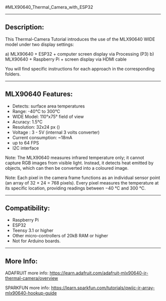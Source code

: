 #MLX90640_Thermal_Camera_with_ESP32

-----------------------------
Description:
-----------------------
This Thermal-Camera Tutorial introduces the use of the MLX90640 WIDE model under two display settings:

a) MLX90640 + ESP32 + computer screen display via Processing (P3)
b) MLX90640 + Raspberry Pi + screen display via HDMI cable

You will find specific instructions for each approach in the corresponding folders.

------------------------------- 
MLX90640 Features:
-------------------------
- Detects: surface area temperatures
- Range: -40°C to 300°C
- WIDE Model: 110°x75° field of view
- Acuracy: 1.5°C
- Resolution: 32x24 px ()
- Voltage : 3 - 5V (internal 3 volts converter)
- Current consumption: ~18mA
- up to 64 FPS
- I2C interface 

Note: The MLX90640 measures infrared temperature only; it cannot capture RGB images from visible light. Instead, it detects heat emitted by objects, which can then be converted into a coloured image.

Note: Each pixel in the camera frame functions as an individual sensor point (an array of 32 × 24 = 768 pixels). Every pixel measures the temperature at its specific location, providing readings between −40 °C and 300 °C.

------------------------------
Compatibility:
------------------------
- Raspberry Pi
- ESP32
- Teensy 3.1 or higher
- Other micro-controllers of 20kB RAM or higher
- Not for Arduino boards. 

------------------------------
More Info:
------------------------
 
ADAFRUIT more info:
https://learn.adafruit.com/adafruit-mlx90640-ir-thermal-camera/overview

SPARKFUN more info:
https://learn.sparkfun.com/tutorials/qwiic-ir-array-mlx90640-hookup-guide
